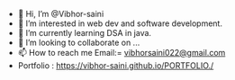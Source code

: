 - 👋 Hi, I’m @Vibhor-saini
- 👀 I’m interested in web dev and software development.
- 🌱 I’m currently learning DSA in java.
- 💞️ I’m looking to collaborate on ...
- 📫 How to reach me Email:= vibhorsaini022@gmail.com
- Portfolio : 
https://vibhor-saini.github.io/PORTFOLIO./
<!---
Vibhor-saini/Vibhor-saini is a ✨ special ✨ repository because its `README.md` (this file) appears on your GitHub profile.
You can click the Preview link to take a look at your changes.
--->
